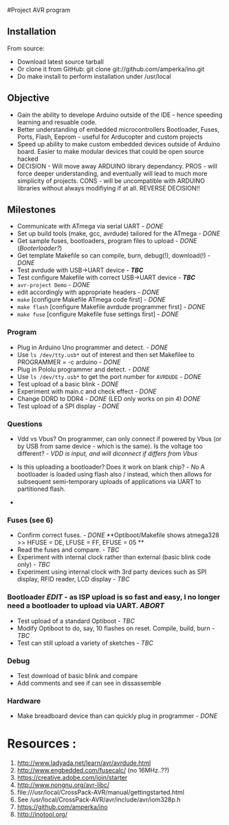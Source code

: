#Project AVR program

## Installation

From source:

* Download latest source tarball
* Or clone it from GitHub: git clone git://github.com/amperka/ino.git
* Do make install to perform installation under /usr/local

## Objective
* Gain the ability to develope Arduino outside of the IDE - hence speeding learning and resuable code.
* Better understanding of embedded microcontrollers Bootloader, Fuses, Ports, Flash, Eeprom - useful for Arducopter and custom projects
* Speed up ability to make custom embedded devices outside of Arduino board. Easier to make modular devices that could be open source hacked
* DECISION - Will move away ARDUINO library dependancy. PROS - will force deeper understanding, and eventually will lead to much more simplicity of projects. CONS - will be uncompatible with ARDUINO libraries without always modifiying if at all. REVERSE DECISION!!

## Milestones
* Communicate with ATmega via serial UART - *DONE*
* Set up build tools (make, gcc, avrdude) tailored for the ATmega - *DONE*
* Get sample fuses, bootloaders, program files to upload - *DONE* (*Booterloader?*)
* Get template Makefile so can compile, burn, debug(!), download(!) - *DONE*
* Test avrdude with USB->UART device - ***TBC***
* Test configure Makefile with correct USB->UART device - ***TBC***
* `avr-project Demo` - *DONE*
* edit accordingly with appropriate headers - *DONE*
* `make` [configure Makefile ATmega code first] - *DONE*
* `make flash` [configure Makefile avrdude programmer first] - *DONE*
* `make fuse` [configure Makefile fuse settings first] - *DONE*

### Program
* Plug in Arduino Uno programmer and detect. - *DONE*
* Use `ls /dev/tty.usb*` out of interest and then set Makefilee to PROGRAMMER = -c arduino - *DONE*
* Plug in Pololu programmer and detect. - *DONE*
* Use `ls /dev/tty.usb*` to get the port number for `AVRDUDE` - *DONE*
* Test upload of a basic blink - *DONE*
* Experiment with main.c and check effect - *DONE*
* Change DDRD to DDR4 - *DONE* (LED only works on pin 4) *DONE*
* Test upload of a SPI display - *DONE*

### Questions
* Vdd vs Vbus? On programmer, can only connect if powered by Vbus (or by USB from same device - which is the same). Is the voltage too different? - *VDD is input, and will diconnect if differs from Vbus*
* Is this uploading a bootloader? Does it work on blank chip? - *No* A bootloader is loaded using flash also / instead, which then allows for subsequent semi-temporary uploads of applications via UART to partitioned flash.

*

### Fuses (see 6)
* Confirm correct fuses. - *DONE* **Optiboot/Makefile shows atmega328 >> HFUSE = DE, LFUSE = FF, EFUSE = 05 **
* Read the fuses and compare. - *TBC*
* Experiment with internal clock rather than external (basic blink code only) - *TBC*
* Experiment using internal clock with 3rd party devices such as SPI display, RFID reader, LCD display - *TBC*

### Bootloader *EDIT* - as ISP upload is so fast and easy, I no longer need a bootloader to upload via UART. *ABORT*
* Test upload of a standard Optiboot - *TBC*
* Modify Optiboot to do, say, 10 flashes on reset. Compile, build, burn - *TBC*
* Test can still upload a variety of sketches - *TBC*

### Debug
* Test download of basic blink and compare
* Add comments and see if can see in dissassemble

### Hardware
* Make breadboard device than can quickly plug in programmer - *DONE*


# Resources :
1. http://www.ladyada.net/learn/avr/avrdude.html
2. http://www.engbedded.com/fusecalc/ (no 16MHz..??)
3. https://creative.adobe.com/join/starter
4. http://www.nongnu.org/avr-libc/
5. file:///usr/local/CrossPack-AVR/manual/gettingstarted.html
6. See /usr/local/CrossPack-AVR/avr/include/avr/iom328p.h
7. https://github.com/amperka/ino
8. http://inotool.org/

